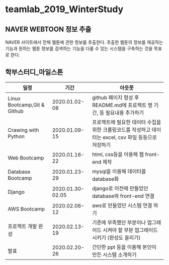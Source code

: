 # teamlab_2019_WinterStudy

## NAVER WEBTOON 정보 추출
NAVER 사이트에서 전체 웹툰에 관한 정보를 추출한다. 추출한 웹툰의 정보를 제공하는 기능과 원하는 웹툰 정보를 검색하는 기능을 다룰 수 있는 시스템을 구축하는 것을 목표로 한다.

## 학부스터디_마일스톤
|일정|기간|아웃풋|
|---|---|---|
|Linux Bootcamp,Git & Github|2020.01.02-08|github 페이지 형성 후 README.md에 프로젝트 명 기간, 등 필요내용 추가하기|
|Crawing with Python|2020.01.09-15|프로젝트에 필요한 데이터 수집을 위한 크롤링코드를 작성하고 데이터는 excel, csv 파일 등등으로 저장하기|
|Web Bootcamp|2020.01.16-22|html, css등을 이용해 웹 front-end 제작|
|Database Bootcamp|2020.01.23-29|mysql을 이용해 데이터를 database화|
|Django|2020.01.30-02.05|django로 이전에 만들었던 database와 front-end 연결|
|AWS Bootcamp|2020.02.06-12|aws로 만들었던 시스템 연결 하기|
|프로젝트 개발 완성|2020.02.13-19|기존에 부족했던 부분이나 업그레이드 시켜야 할 부분 업그레이드 시키기 (완성도 올리기)|
|발표|2020.02.20-26|간단한 ppt 등을 이용해 본인이 만든 시스템 소개하기|
